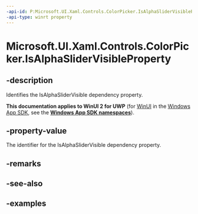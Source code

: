 ```yaml
---
-api-id: P:Microsoft.UI.Xaml.Controls.ColorPicker.IsAlphaSliderVisibleProperty
-api-type: winrt property
---
```

<!-- Property syntax.
public DependencyProperty IsAlphaSliderVisibleProperty { get; }
-->

# Microsoft.UI.Xaml.Controls.ColorPicker.IsAlphaSliderVisibleProperty


## -description

Identifies the IsAlphaSliderVisible dependency property.


**This documentation applies to WinUI 2 for UWP** (for [WinUI](/windows/apps/winui/winui3/) in the [Windows App SDK](/windows/apps/windows-app-sdk/), see the **[Windows App SDK namespaces](/windows/windows-app-sdk/api/winrt/)**).

## -property-value

The identifier for the IsAlphaSliderVisible dependency property.


## -remarks


## -see-also


## -examples



